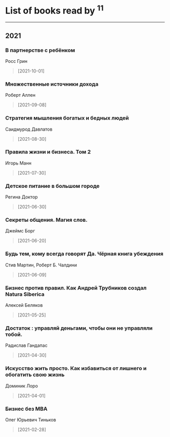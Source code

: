# List of books read by [](https://plus.google.com/u/0/110108278789076439525/)<sup>11</sup>
---

## 2021

### В партнерстве с ребёнком
Росс Грин
> [2021-10-01] 


### Множественные источники дохода
Роберт Аллен
> [2021-09-08] 


### Стратегия мышления богатых и бедных людей
Саидмурод Давлатов
> [2021-08-30] 


### Правила жизни и бизнеса. Том 2
Игорь Манн
> [2021-07-30] 


### Детское питание в большом городе
Регина Доктор
> [2021-06-30] 


### Секреты общения. Магия слов.
Джеймс Борг
> [2021-06-20] 


### Будь тем, кому всегда говорят Да. Чёрная книга убеждения
Стив Мартин, Роберт Б. Чалдини
> [2021-06-09] 


### Бизнес против правил. Как Андрей Трубников создал Natura Siberica
Алексей Беляков
> [2021-05-25] 


### Достаток : управляй деньгами, чтобы они не управляли тобой.
Радислав Гандапас
> [2021-04-30] 


### Искусство жить просто. Как избавиться от лишнего и обогатить свою жизнь
Доминик Лоро
> [2021-04-01] 


### Бизнес без MBA
Олег Юрьевич Тиньков
> [2021-02-28] 



